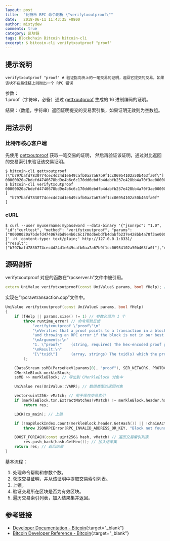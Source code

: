 ```yaml
---
layout: post
title:  "比特币 RPC 命令剖析 \"verifytxoutproof\""
date:   2018-06-11 11:43:35 +0800
author: mistydew
comments: true
category: 区块链
tags: Blockchain Bitcoin bitcoin-cli
excerpt: $ bitcoin-cli verifytxoutproof "proof"
---
```

## 提示说明

```shell
verifytxoutproof "proof" # 验证指向块上的一笔交易的证明，返回它提交的交易，如果该块不在最佳链上则抛出一个 RPC 错误
```

参数：<br>
1.proof（字符串，必备）通过 [gettxoutproof](/blog/2018/06/bitcoin-rpc-command-gettxoutproof.html) 生成的 16 进制编码的证明。

结果：（数组，字符串）返回证明提交的交易索引集，如果证明无效则为空数组。

## 用法示例

### 比特币核心客户端

先使用 [gettxoutproof](/blog/2018/06/bitcoin-rpc-command-gettxoutproof.html) 获取一笔交易的证明，
然后再验证该证明，通过对比返回的交易索引来验证该交易证明。

```shell
$ bitcoin-cli gettxoutproof [\"b797bafd7830774cec4d24d1e649cafb0aa7a67b9f1cc06954102a50b463fa0f\"]
00000020a7bdefd4740678bd9e4b6c6c170dd6ebdfb4dabfb237e428bb4a70f3ae000000ea0a02f07f8f8d9e81792b0068341be05dc20a1d7488b0c34a64c6ed1de72d41b7a3305b538c021e7d5952000200000002ba9ac033f860746a4ab907f918192bf412965e414d84aca52d705131f3b47e570ffa63b4502a105469c01c9f7ba6a70afbca49e6d1244dec4c773078fdba97b70105
$ bitcoin-cli verifytxoutproof 00000020a7bdefd4740678bd9e4b6c6c170dd6ebdfb4dabfb237e428bb4a70f3ae000000ea0a02f07f8f8d9e81792b0068341be05dc20a1d7488b0c34a64c6ed1de72d41b7a3305b538c021e7d5952000200000002ba9ac033f860746a4ab907f918192bf412965e414d84aca52d705131f3b47e570ffa63b4502a105469c01c9f7ba6a70afbca49e6d1244dec4c773078fdba97b70105
[
  "b797bafd7830774cec4d24d1e649cafb0aa7a67b9f1cc06954102a50b463fa0f"
]
```

### cURL

```shell
$ curl --user myusername:mypassword --data-binary '{"jsonrpc": "1.0", "id":"curltest", "method": "verifytxoutproof", "params": ["00000020a7bdefd4740678bd9e4b6c6c170dd6ebdfb4dabfb237e428bb4a70f3ae000000ea0a02f07f8f8d9e81792b0068341be05dc20a1d7488b0c34a64c6ed1de72d41b7a3305b538c021e7d5952000200000002ba9ac033f860746a4ab907f918192bf412965e414d84aca52d705131f3b47e570ffa63b4502a105469c01c9f7ba6a70afbca49e6d1244dec4c773078fdba97b70105"] }' -H 'content-type: text/plain;' http://127.0.0.1:8331/
{"result":["b797bafd7830774cec4d24d1e649cafb0aa7a67b9f1cc06954102a50b463fa0f"],"error":null,"id":"curltest"}
```

## 源码剖析
verifytxoutproof 对应的函数在“rpcserver.h”文件中被引用。

```cpp
extern UniValue verifytxoutproof(const UniValue& params, bool fHelp); // 验证交易证明
```

实现在“rpcrawtransaction.cpp”文件中。

```cpp
UniValue verifytxoutproof(const UniValue& params, bool fHelp)
{
    if (fHelp || params.size() != 1) // 参数必须为 1 个
        throw runtime_error( // 命令帮助反馈
            "verifytxoutproof \"proof\"\n"
            "\nVerifies that a proof points to a transaction in a block, returning the transaction it commits to\n"
            "and throwing an RPC error if the block is not in our best chain\n"
            "\nArguments:\n"
            "1. \"proof\"    (string, required) The hex-encoded proof generated by gettxoutproof\n"
            "\nResult:\n"
            "[\"txid\"]      (array, strings) The txid(s) which the proof commits to, or empty array if the proof is invalid\n"
        );

    CDataStream ssMB(ParseHexV(params[0], "proof"), SER_NETWORK, PROTOCOL_VERSION); // 获取指定交易证明初始化数据流对象
    CMerkleBlock merkleBlock;
    ssMB >> merkleBlock; // 导出到 CMerkleBlock 对象中

    UniValue res(UniValue::VARR); // 数组类型的返回对象

    vector<uint256> vMatch; // 用于保存交易索引
    if (merkleBlock.txn.ExtractMatches(vMatch) != merkleBlock.header.hashMerkleRoot) // 提取交易索引列表
        return res;

    LOCK(cs_main); // 上锁

    if (!mapBlockIndex.count(merkleBlock.header.GetHash()) || !chainActive.Contains(mapBlockIndex[merkleBlock.header.GetHash()])) // 区块索引映射列表中包含该区块（头）索引 且 激活的链包含该区块
        throw JSONRPCError(RPC_INVALID_ADDRESS_OR_KEY, "Block not found in chain");

    BOOST_FOREACH(const uint256& hash, vMatch) // 遍历交易索引列表
        res.push_back(hash.GetHex()); // 加入结果集
    return res; // 返回结果
}
```

基本流程：
1. 处理命令帮助和参数个数。
2. 获取交易证明，并从该证明中提取交易索引列表。
3. 上锁。
4. 验证交易所在区块是否为有效区块。
5. 遍历交易索引列表，加入结果集并返回。

## 参考链接

* [Developer Documentation - Bitcoin](https://bitcoin.org/en/developer-documentation){:target="_blank"}
* [Bitcoin Developer Reference - Bitcoin](https://bitcoin.org/en/developer-reference#verifytxoutproof){:target="_blank"}
